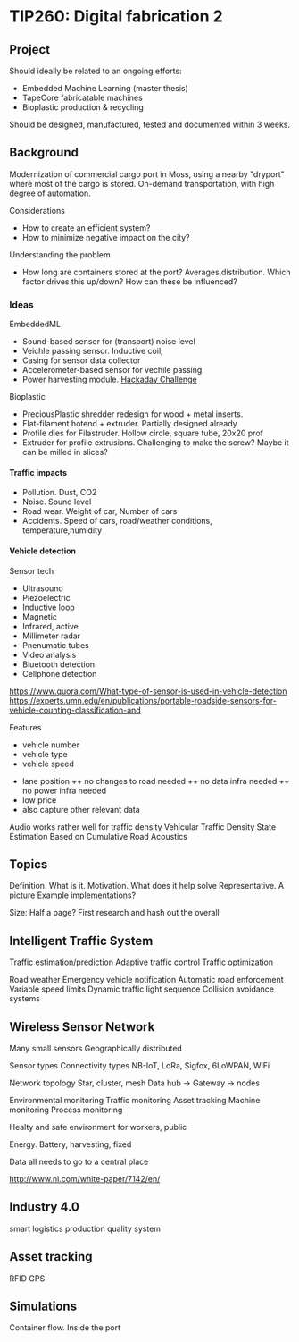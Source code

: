 
# TIP260: Digital fabrication 2

## Project

Should ideally be related to an ongoing efforts:

* Embedded Machine Learning (master thesis)
* TapeCore fabricatable machines
* Bioplastic production & recycling

Should be designed, manufactured, tested and documented within 3 weeks.

## Background
Modernization of commercial cargo port in Moss,
using a nearby "dryport" where most of the cargo is stored. 
On-demand transportation, with high degree of automation.

Considerations

* How to create an efficient system?
* How to minimize negative impact on the city?

Understanding the problem

* How long are containers stored at the port? Averages,distribution.
Which factor drives this up/down? How can these be influenced?

### Ideas

EmbeddedML

* Sound-based sensor for (transport) noise level
* Veichle passing sensor. Inductive coil,
* Casing for sensor data collector
* Accelerometer-based sensor for vechile passing
* Power harvesting module. [Hackaday Challenge](https://hackaday.io/prize/details#two)

Bioplastic

* PreciousPlastic shredder redesign for wood + metal inserts.
* Flat-filament hotend + extruder. Partially designed already
* Profile dies for Filastruder. Hollow circle, square tube, 20x20 prof
* Extruder for profile extrusions.
Challenging to make the screw? Maybe it can be milled in slices?

#### Traffic impacts

* Pollution. Dust, CO2
* Noise. Sound level
* Road wear. Weight of car, Number of cars
* Accidents. Speed of cars, road/weather conditions, temperature,humidity

#### Vehicle detection

Sensor tech

* Ultrasound
* Piezoelectric
* Inductive loop
* Magnetic
* Infrared, active
* Millimeter radar
* Pnenumatic tubes
* Video analysis
* Bluetooth detection
* Cellphone detection

https://www.quora.com/What-type-of-sensor-is-used-in-vehicle-detection
https://experts.umn.edu/en/publications/portable-roadside-sensors-for-vehicle-counting-classification-and

Features

* vehicle number
* vehicle type
* vehicle speed
+ lane position
++ no changes to road needed 
++ no data infra needed
++ no power infra needed
+ low price
+ also capture other relevant data


Audio works rather well for traffic density
Vehicular Traffic Density State Estimation Based on Cumulative Road Acoustics


## Topics

Definition. What is it.
Motivation. What does it help solve
Representative. A picture
Example implementations?

Size: Half a page?
First research and hash out the overall

## Intelligent Traffic System

Traffic estimation/prediction
Adaptive traffic control
Traffic optimization

Road weather
Emergency vehicle notification
Automatic road enforcement
Variable speed limits
Dynamic traffic light sequence
Collision avoidance systems

## Wireless Sensor Network

Many small sensors
Geographically distributed

Sensor types
Connectivity types
NB-IoT, LoRa, Sigfox, 6LoWPAN, WiFi

Network topology
Star, cluster, mesh
Data hub -> Gateway -> nodes

Environmental monitoring
Traffic monitoring
Asset tracking
Machine monitoring
Process monitoring

Healty and safe environment
for workers, public


Energy. Battery, harvesting, fixed

Data all needs to go to a central place

http://www.ni.com/white-paper/7142/en/

## Industry 4.0
smart logistics
production quality system

## Asset tracking
RFID
GPS

## Simulations

Container flow. Inside the port


